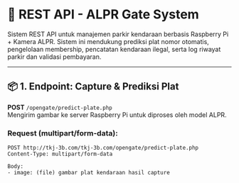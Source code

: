 # 🚗 REST API - ALPR Gate System

Sistem REST API untuk manajemen parkir kendaraan berbasis Raspberry Pi + Kamera ALPR. Sistem ini mendukung prediksi plat nomor otomatis, pengelolaan membership, pencatatan kendaraan ilegal, serta log riwayat parkir dan validasi pembayaran.

---

## 📦 1. Endpoint: Capture & Prediksi Plat

**POST** `/opengate/predict-plate.php`  
Mengirim gambar ke server Raspberry Pi untuk diproses oleh model ALPR.

### Request (multipart/form-data):
```http
POST http://tkj-3b.com/tkj-3b.com/opengate/predict-plate.php
Content-Type: multipart/form-data

Body:
- image: (file) gambar plat kendaraan hasil capture
